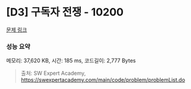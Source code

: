 # [D3] 구독자 전쟁 - 10200 

[문제 링크](https://swexpertacademy.com/main/code/problem/problemDetail.do?contestProbId=AXMCXV_qVgkDFAWv) 

### 성능 요약

메모리: 37,620 KB, 시간: 185 ms, 코드길이: 2,777 Bytes



> 출처: SW Expert Academy, https://swexpertacademy.com/main/code/problem/problemList.do